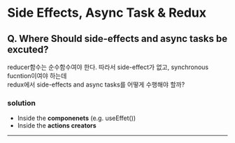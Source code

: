 # Side Effects, Async Task & Redux

## Q. Where Should side-effects and async tasks be excuted?

reducer함수는 순수함수여야 한다. 따라서 side-effect가 없고, synchronous fucntion이여야 하는데  
redux에서 side-effects and async tasks를 어떻게 수행해야 할까?

### solution

- Inside the **componenets** (e.g. useEffet())
- Inside the **actions creators**

---
